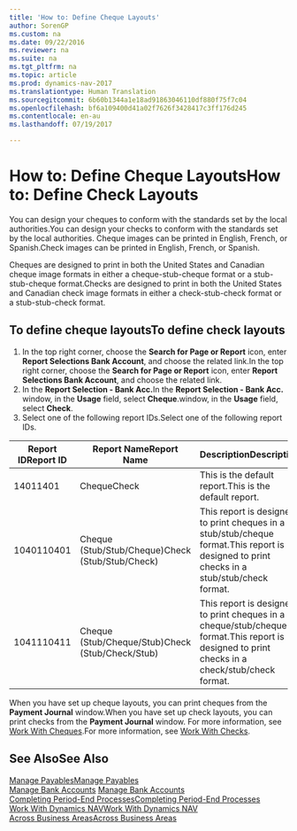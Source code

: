```yaml
---
title: 'How to: Define Cheque Layouts'
author: SorenGP
ms.custom: na
ms.date: 09/22/2016
ms.reviewer: na
ms.suite: na
ms.tgt_pltfrm: na
ms.topic: article
ms.prod: dynamics-nav-2017
ms.translationtype: Human Translation
ms.sourcegitcommit: 6b60b1344a1e18ad91863046110df880f75f7c04
ms.openlocfilehash: bf6a109400d41a02f7626f3428417c3ff176d245
ms.contentlocale: en-au
ms.lasthandoff: 07/19/2017

---
```


# <a name="how-to-define-check-layouts"></a><span data-ttu-id="b8572-102">How to: Define Cheque Layouts</span><span class="sxs-lookup"><span data-stu-id="b8572-102">How to: Define Check Layouts</span></span>

<span data-ttu-id="b8572-103">You can design your cheques to conform with the standards set by the local authorities.</span><span class="sxs-lookup"><span data-stu-id="b8572-103">You can design your checks to conform with the standards set by the local authorities.</span></span> <span data-ttu-id="b8572-104">Cheque images can be printed in English, French, or Spanish.</span><span class="sxs-lookup"><span data-stu-id="b8572-104">Check images can be printed in English, French, or Spanish.</span></span>

<span data-ttu-id="b8572-105">Cheques are designed to print in both the United States and Canadian cheque image formats in either a cheque-stub-cheque format or a stub-stub-cheque format.</span><span class="sxs-lookup"><span data-stu-id="b8572-105">Checks are designed to print in both the United States and Canadian check image formats in either a check-stub-check format or a stub-stub-check format.</span></span>

## <a name="to-define-check-layouts"></a><span data-ttu-id="b8572-106">To define cheque layouts</span><span class="sxs-lookup"><span data-stu-id="b8572-106">To define check layouts</span></span>
1. <span data-ttu-id="b8572-107">In the top right corner, choose the **Search for Page or Report** icon, enter **Report Selections Bank Account**, and choose the related link.</span><span class="sxs-lookup"><span data-stu-id="b8572-107">In the top right corner, choose the **Search for Page or Report** icon, enter **Report Selections Bank Account**, and choose the related link.</span></span>
2. <span data-ttu-id="b8572-108">In the **Report Selection - Bank Acc.**</span><span class="sxs-lookup"><span data-stu-id="b8572-108">In the **Report Selection - Bank Acc.**</span></span> <span data-ttu-id="b8572-109">window, in the **Usage** field, select **Cheque**.</span><span class="sxs-lookup"><span data-stu-id="b8572-109">window, in the **Usage** field, select **Check**.</span></span>
3. <span data-ttu-id="b8572-110">Select one of the following report IDs.</span><span class="sxs-lookup"><span data-stu-id="b8572-110">Select one of the following report IDs.</span></span>

| <span data-ttu-id="b8572-111">Report ID</span><span class="sxs-lookup"><span data-stu-id="b8572-111">Report ID</span></span>   | <span data-ttu-id="b8572-112">Report Name</span><span class="sxs-lookup"><span data-stu-id="b8572-112">Report Name</span></span>   | <span data-ttu-id="b8572-113">Description</span><span class="sxs-lookup"><span data-stu-id="b8572-113">Description</span></span> |
|-------------|---------------|-------------|
|<span data-ttu-id="b8572-114">1401</span><span class="sxs-lookup"><span data-stu-id="b8572-114">1401</span></span>|<span data-ttu-id="b8572-115">Cheque</span><span class="sxs-lookup"><span data-stu-id="b8572-115">Check</span></span>|<span data-ttu-id="b8572-116">This is the default report.</span><span class="sxs-lookup"><span data-stu-id="b8572-116">This is the default report.</span></span>|
|<span data-ttu-id="b8572-117">10401</span><span class="sxs-lookup"><span data-stu-id="b8572-117">10401</span></span>|<span data-ttu-id="b8572-118">Cheque (Stub/Stub/Cheque)</span><span class="sxs-lookup"><span data-stu-id="b8572-118">Check (Stub/Stub/Check)</span></span>|<span data-ttu-id="b8572-119">This report is designed to print cheques in a stub/stub/cheque format.</span><span class="sxs-lookup"><span data-stu-id="b8572-119">This report is designed to print checks in a stub/stub/check format.</span></span>|
|<span data-ttu-id="b8572-120">10411</span><span class="sxs-lookup"><span data-stu-id="b8572-120">10411</span></span>|<span data-ttu-id="b8572-121">Cheque (Stub/Cheque/Stub)</span><span class="sxs-lookup"><span data-stu-id="b8572-121">Check (Stub/Check/Stub)</span></span>|<span data-ttu-id="b8572-122">This report is designed to print cheques in a cheque/stub/cheque format.</span><span class="sxs-lookup"><span data-stu-id="b8572-122">This report is designed to print checks in a check/stub/check format.</span></span>|

<span data-ttu-id="b8572-123">When you have set up cheque layouts, you can print cheques from the **Payment Journal** window.</span><span class="sxs-lookup"><span data-stu-id="b8572-123">When you have set up check layouts, you can print checks from the **Payment Journal** window.</span></span> <span data-ttu-id="b8572-124">For more information, see [Work With Cheques](payables-how-work-checks.md).</span><span class="sxs-lookup"><span data-stu-id="b8572-124">For more information, see [Work With Checks](payables-how-work-checks.md).</span></span>

## <a name="see-also"></a><span data-ttu-id="b8572-125">See Also</span><span class="sxs-lookup"><span data-stu-id="b8572-125">See Also</span></span>
[<span data-ttu-id="b8572-126">Manage Payables</span><span class="sxs-lookup"><span data-stu-id="b8572-126">Manage Payables</span></span>](payables-manage-payables.md)  
<span data-ttu-id="b8572-127">[Manage Bank Accounts](bank-manage-bank-accounts.md) </span><span class="sxs-lookup"><span data-stu-id="b8572-127">[Manage Bank Accounts](bank-manage-bank-accounts.md) </span></span>  
[<span data-ttu-id="b8572-128">Completing Period-End Processes</span><span class="sxs-lookup"><span data-stu-id="b8572-128">Completing Period-End Processes</span></span>](year-how-complete-period-end-processes.md)  
[<span data-ttu-id="b8572-129">Work With Dynamics NAV</span><span class="sxs-lookup"><span data-stu-id="b8572-129">Work With Dynamics NAV</span></span>](ui-work-product.md)  
[<span data-ttu-id="b8572-130">Across Business Areas</span><span class="sxs-lookup"><span data-stu-id="b8572-130">Across Business Areas</span></span>](ui-across-business-areas.md)

